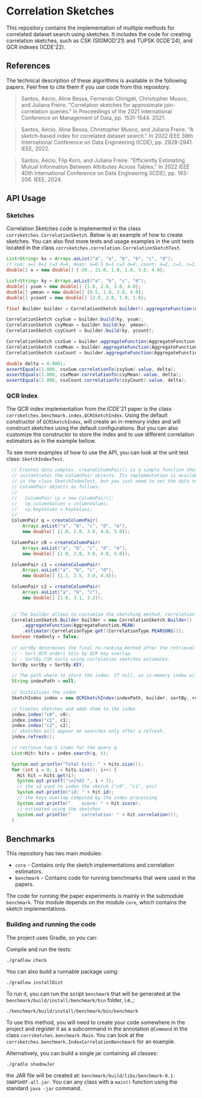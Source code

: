 # Correlation Sketches

This repository contains the implementation of multiple methods for correlated dataset search using sketches.
It includes the code for creating correlation sketches, such as CSK (SIGMOD'21) and TUPSK (ICDE'24), and QCR indexes (ICDE'22).

## References

The technical description of these algorithms is available in the following papers.
Feel free to cite them if you use code from this repository.

> Santos, Aécio, Aline Bessa, Fernando Chirigati, Christopher Musco, and Juliana Freire. "Correlation sketches for approximate join-correlation queries." In Proceedings of the 2021 International Conference on Management of Data, pp. 1531-1544. 2021.

> Santos, Aécio, Aline Bessa, Christopher Musco, and Juliana Freire. "A sketch-based index for correlated dataset search." In 2022 IEEE 38th International Conference on Data Engineering (ICDE), pp. 2928-2941. IEEE, 2022.

> Santos, Aécio, Flip Korn, and Juliana Freire. "Efficiently Estimating Mutual Information Between Attributes Across Tables." In 2022 IEEE 40th International Conference on Data Engineering (ICDE), pp. 193-206. IEEE, 2024.


## API Usage

### Sketches

Correlation Sketches code is implemented in the class `corrsketches.CorrelationSketch`.
Below is an example of how to create sketches.
You can also find more tests and usage examples in the unit tests located in the class `corrsketches.correlation.CorrelationSketchTest`.

```java
List<String> kx = Arrays.asList("a", "a", "b", "b", "c", "d");
// sum: a=1 b=2 c=3 d=4, mean: a=0.5 b=1 c=3 d=4, count: a=2, c=2, c=1, d=1
double[] x = new double[] {-20., 21.0, 1.0, 1.0, 3.0, 4.0};

List<String> ky = Arrays.asList("a", "b", "c", "d");
double[] ysum = new double[] {1.0, 2.0, 3.0, 4.0};
double[] ymean = new double[] {0.5, 1.0, 3.0, 4.0};
double[] ycount = new double[] {2.0, 2.0, 1.0, 1.0};

final Builder builder = CorrelationSketch.builder().aggregateFunction(AggregateFunction.FIRST);

CorrelationSketch csySum = builder.build(ky, ysum);
CorrelationSketch csyMean = builder.build(ky, ymean);
CorrelationSketch csyCount = builder.build(ky, ycount);

CorrelationSketch csxSum = builder.aggregateFunction(AggregateFunction.SUM).build(kx, x);
CorrelationSketch csxMean = builder.aggregateFunction(AggregateFunction.MEAN).build(kx, x);
CorrelationSketch csxCount = builder.aggregateFunction(AggregateFunction.COUNT).build(kx, x);

double delta = 0.0001;
assertEquals(1.000, csxSum.correlationTo(csySum).value, delta);
assertEquals(1.000, csxMean.correlationTo(csyMean).value, delta);
assertEquals(1.000, csxCount.correlationTo(csyCount).value, delta);
```

### QCR Index

The QCR index implementation from the ICDE'21 paper is the class `corrsketches.benchmark.index.QCRSketchIndex`. 
Using the default constructor of `QCRSketchIndex`, will create an in-memory index and will construct sketches
using the default configurations. But you can also customize the constructor to store the index and to use 
different correlation estimators as in the example bellow.

To see more examples of how to use the API, you can look at the unit test class: `SketchIndexTest`.

```java
  // Creates data samples. createColumnPair() is a simple function that
  // instantiates the ColumnPair objects. Its implementation is available
  // in the class SketchIndexTest, but you just need to set the data to
  // ColumnPair objects as follows:
  //
  //   ColumnPair cp = new ColumnPair();
  //   cp.columnValues = columnValues;
  //   cp.keyValues = keyValues;
  //
  ColumnPair q = createColumnPair(
      Arrays.asList("a", "b", "c", "d", "e"),
      new double[] {1.0, 2.0, 3.0, 4.0, 5.0});

  ColumnPair c0 = createColumnPair(
      Arrays.asList("a", "b", "c", "d", "e"),
      new double[] {1.0, 2.0, 3.0, 4.0, 5.0});

  ColumnPair c1 = createColumnPair(
      Arrays.asList("a", "b", "c", "d"),
      new double[] {1.1, 2.5, 3.0, 4.4});

  ColumnPair c2 = createColumnPair(
      Arrays.asList("a", "b", "c"),
      new double[] {1.0, 3.1, 3.2});

  
  // The builder allows to customize the sketching method, correlation estimator, etc.
  CorrelationSketch.Builder builder = new CorrelationSketch.Builder()
      .aggregateFunction(AggregateFunction.MEAN)
      .estimator(CorrelationType.get((CorrelationType.PEARSONS)));
  boolean readonly = false;
  
  // sortBy determines the final re-ranking method after the retrieval using the QCR keys. 
  // - Sort.QCR orders hits by QCR key overlap.
  // - SortBy.CSK sorts using correlation sketches estimates. 
  SortBy sortBy = SortBy.KEY;

  // The path where to store the index. If null, an in-memory index will be created.
  String indexPath = null;
  
  // Initializes the index
  SketchIndex index = new QCRSketchIndex(indexPath, builder, sortBy, readonly );

  // Creates sketches and adds them to the index
  index.index("c0", c0);
  index.index("c1", c1);
  index.index("c2", c2);
  // sketches will appear on searches only after a refresh.
  index.refresh(); 

  // retrieve top-5 items for the query q
  List<Hit> hits = index.search(q, 5);

  System.out.println("Total hits: " + hits.size());
  for (int i = 0; i < hits.size(); i++) {
    Hit hit = hits.get(i);
    System.out.printf("\n[%d] ", i + 1);
    // the id used to index the sketch ("c0", "c1", etc)
    System.out.println("id: " + hit.id);
    // the keys overlap computed by the index processing
    System.out.println("    score: " + hit.score);
    // estimated using the sketches
    System.out.println("    correlation: " + hit.correlation());
  }
```


## Benchmarks

This repository has two main modules:
- `core` - Contains only the sketch implementations and correlation estimators.
- `benchmark` - Contains code for running benchmarks that were used in the papers.

The code for running the paper experiments is mainly in the submodule `benchmark`. 
This module depends on the module `core`, which contains the sketch implementations.

### Building and running the code

The project uses Gradle, so you can:

Compile and run the tests:

    ./gradlew check

You can also build a runnable package using:

    ./gradlew installDist

To run it, you can run the script `benchmark` that will be generated 
at the `benchmark/build/install/benchmark/bin` folder, i.e.,:

    ./benchmark/build/install/benchmark/bin/benchmark

To use this method, you will need to create your code somewhere in the project and register
it as a subcommand in the annotation `@Command` in the class `corrsketches.benchmark.Main`.
You can look at the `corrsketches.benchmark.IndexCorrelationBenchmark` for an example.


Alternatively, you can build a single jar containing all classes:

    ./gradle shadowJar

the JAR file will be created at: `benchmark/build/libs/benchmark-0.1-SNAPSHOT-all.jar`.
You can any class with a `main()` function using the standard `java -jar` command.
